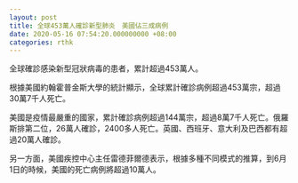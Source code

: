 ```yaml
---
layout: post
title: 全球453萬人確診新型肺炎　美國佔三成病例
date: 2020-05-16 07:54:20.000000000 +08:00
categories: rthk
---
```


全球確診感染新型冠狀病毒的患者，累計超過453萬人。

根據美國約翰霍普金斯大學的統計顯示，全球累計確診病例超過453萬宗，超過30萬7千人死亡。

美國是疫情最嚴重的國家，累計確診病例超過144萬宗，超過8萬7千人死亡。俄羅斯排第二位，26萬人確診，2400多人死亡。英國、西班牙、意大利及巴西都有超過20萬人確診。

另一方面，美國疾控中心主任雷德菲爾德表示，根據多種不同模式的推算，到6月1日的時候，美國的死亡病例將超過10萬人。
